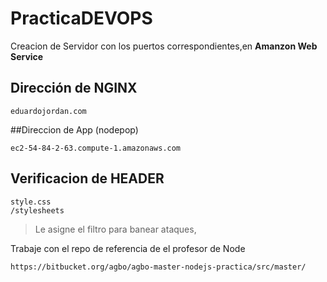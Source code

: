 # PracticaDEVOPS

Creacion de Servidor con los puertos correspondientes,en **Amanzon Web Service**

## Dirección de NGINX
~~~
eduardojordan.com
~~~

##Direccion de App (nodepop)
~~~
ec2-54-84-2-63.compute-1.amazonaws.com
~~~
## Verificacion de HEADER
~~~
style.css
/stylesheets
~~~

>Le asigne el filtro para banear ataques,

Trabaje con el repo de referencia de el profesor de Node

~~~
https://bitbucket.org/agbo/agbo-master-nodejs-practica/src/master/
~~~
